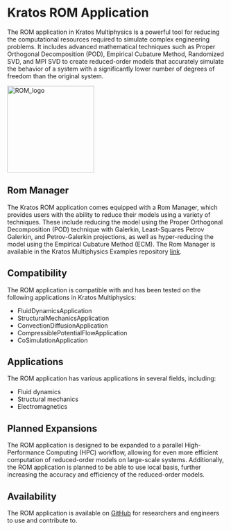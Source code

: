 # Kratos ROM Application

The ROM application in Kratos Multiphysics is a powerful tool for reducing the computational resources required to simulate complex engineering problems. It includes advanced mathematical techniques such as Proper Orthogonal Decomposition (POD), Empirical Cubature Method, Randomized SVD, and MPI SVD to create reduced-order models that accurately simulate the behavior of a system with a significantly lower number of degrees of freedom than the original system.

<img src="https://github.com/KratosMultiphysics/Kratos/assets/61457043/42ad4f92-6fdd-4509-bbd6-ee0f61a1592d" alt="ROM_logo" width="200"/>

## Rom Manager

The Kratos ROM application comes equipped with a Rom Manager, which provides users with the ability to reduce their models using a variety of techniques. These include reducing the model using the Proper Orthogonal Decomposition (POD) technique with Galerkin, Least-Squares Petrov Galerkin, and Petrov-Galerkin projections, as well as hyper-reducing the model using the Empirical Cubature Method (ECM). The Rom Manager is available in the Kratos Multiphysics Examples repository [link](https://github.com/KratosMultiphysics/Examples/tree/master/rom_application/RomManager).

## Compatibility

The ROM application is compatible with and has been tested on the following applications in Kratos Multiphysics:

- FluidDynamicsApplication
- StructuralMechanicsApplication
- ConvectionDiffusionApplication
- CompressiblePotentialFlowApplication
- CoSimulationApplication

## Applications

The ROM application has various applications in several fields, including:

- Fluid dynamics
- Structural mechanics
- Electromagnetics

## Planned Expansions

The ROM application is designed to be expanded to a parallel High-Performance Computing (HPC) workflow, allowing for even more efficient computation of reduced-order models on large-scale systems. Additionally, the ROM application is planned to be able to use local basis, further increasing the accuracy and efficiency of the reduced-order models.

## Availability

The ROM application is available on [GitHub](https://github.com/KratosMultiphysics/Kratos/tree/master/applications/RomApplication) for researchers and engineers to use and contribute to.
